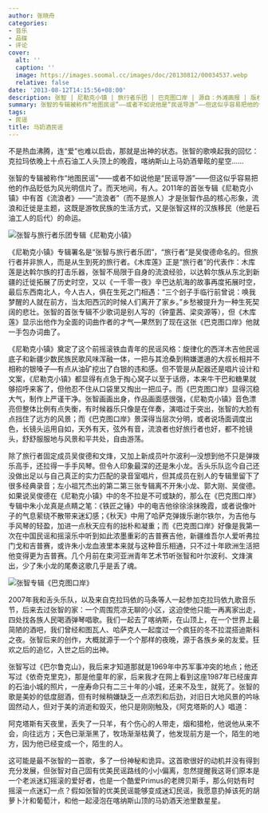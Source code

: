 ```yaml
---
author: 张晓舟
categories:
- 音乐
- 品碟
- 评论
cover:
  alt: ''
  caption: ''
  image: https://images.soomal.cc/images/doc/20130812/00034537.webp
  relative: false
date: '2013-08-12T14:15:56+08:00'
description: 张智 | 尼勒克小镇 | 旅行者乐团 | 巴克图口岸 | 源自：外滩画报 | 版权：转载 |  平均/总评分：10.00/30
summary: 张智的专辑被称作“地图民谣”――或者不如说他是“民谣导游”――但这似乎容易把他的作品贬低为风光明信片了。而天地间，有人。2011年的首张专辑《尼勒克小镇》中有首《流浪者》――“流浪者”（而不是旅人）才是张智作品的核心形象，流浪和迁徙是主题，这既是游牧民族的生活方式，又是张智这样的汉族移民（他是石油工人的后代）的命运……
tags:
- 民谣
title: 马奶酒民谣
---
```


不是热血沸腾，连“爱”也难以启齿，那就是出神的状态。张智的歌唤起我的回忆：克拉玛依晚上十点石油工人头顶上的晚霞，喀纳斯山上马奶酒晕眩的星空……

张智的专辑被称作“地图民谣”――或者不如说他是“民谣导游”――但这似乎容易把他的作品贬低为风光明信片了。而天地间，有人。2011年的首张专辑《尼勒克小镇》中有首《流浪者》――“流浪者”（而不是旅人）才是张智作品的核心形象，流浪和迁徙是主题，这既是游牧民族的生活方式，又是张智这样的汉族移民（他是石油工人的后代）的命运。

![张智与旅行者乐团专辑《尼勒克小镇》](https://images.soomal.cc/images/doc/20130812/00034536_01.webp)





《尼勒克小镇》专辑署名是“张智与旅行者乐团”，“旅行者”是吴俊德命名的。但旅行者并非旅人，而是从生到死的旅行者。《木库莲》正是“旅行者”的代表作：木库莲是达斡尔族的打击乐器，张智不局限于自身的流浪经验，以达斡尔族从东北到新疆的迁徙拓展了历史时空，又以《一千零一夜》辛巴达航海的故事再度拓展时空，最后东西南北人，今人古人，俱在生死之门相遇：“三个刽子手临行前曾说：唤我梦醒的人就在前方，当太阳西沉的时候人们离开了家乡。”乡愁被提升为一种生死契阔的悲壮。张智的首张专辑不少歌词是别人写的（钟童茜、梁奕源等），但《木库莲》显示出他作为全面的词曲作者的才气―果然到了现在这张《巴克图口岸》他就一手包办词曲了。

《尼勒克小镇》奠定了这个前摇滚铁血青年的民谣风格：旋律化的西洋木吉他民谣底子和新疆少数民族民歌风味浑融一体，一把与其沧桑到稍嫌邋遢的大叔长相并不相称的银嗓子―有点从油矿挖出了白银的违和感。但不管是从配器还是唱片设计和文案，《尼勒克小镇》都显得有点急于掏心窝子以至于话痨，本来牛干巴和糖果就够招呼来客了，但他忍不住从口袋里又掏出一把瓜子。而《巴克图口岸》显得沉稳大气，制作上严谨干净。张智画画出身，作品画面感很强，《尼勒克小镇》音色漂亮但整体比例有点失衡，有时候器乐只像是在伴奏，演唱过于突出，张智的大脸有点挡住了远方的风景；而《巴克图口岸》景深得当层次分明，或者说场面调度出色，长镜头运用自如，天外有天，弦外有音，流浪者也好旅行者也好，都不抢镜头，舒舒服服地与风景和平共处，自由游荡。

除了旅行者固定成员吴俊德和文烽，又加上新成员叶尔波利―没想到他不只是弹拨乐高手，还拉得一手手风琴。但令人印象最深的还是朱小龙。舌头乐队迄今自己还没做出足以与自己真正的实力匹配的录音室唱片，但其成员在别人的专辑里留下了很多经典录音；左小祖咒杰出的第二第三张专辑离不开朱小龙、郭大刚、吴俊德。如果说吴俊德在《尼勒克小镇》中的冬不拉是不可或缺的，那么在《巴克图口岸》专辑中朱小龙真是点睛之笔：《铁匠之锤》中的电吉他徐徐涂抹晚霞，或者说像叶子的气息萦绕不散带来迷幻感；《秋天》中用了哈萨克弹拨乐谢尔铁尔，为吉他与手风琴的轻盈，加进一点秋天应有的拙朴和凝重；而《巴克图口岸》好像是我第一次在中国民谣和摇滚乐中听到如此浓墨重彩的吉普赛吉他，新疆维吾尔人爱听弗拉门戈和吉普赛，或许朱小龙血液里本来就与这种音乐相通，只不过十年欧洲生活把他变得更为吉普赛。几个月前在束河亚洲青年艺术节听张智和叶尔波利、文烽演出，少了朱小龙的尾奏这歌几乎是丢了魂。

![张智专辑《巴克图口岸》](https://images.soomal.cc/images/doc/20130812/00034535.webp)





2007年我和舌头乐队，以及来自克拉玛依的马条等人一起参加克拉玛依九歌音乐节，后来去过张智的家：一个周围荒凉无聊的小区，这迫使他只能一再离家出走，四处找各族人民喝酒弹琴唱歌。我们一起去了喀纳斯，在山顶上，在一个世界上最简陋的酒吧，我们曾经和图瓦人、哈萨克人一起度过一个疯狂的冬不拉混搭迪斯科之夜。张智后来的创作，大概就源于一个个那样的夜晚，源于各族乡亲的友爱。狂欢之后的追忆，入世之后的出神。

张智写过《巴尔鲁克山》，我后来才知道那就是1969年中苏军事冲突的地点；他还写过《依奇克里克》，那是他童年的家，后来我才在网上看到这座1987年已经废弃的石油小城的照片，一座寿命只有二三十年的小城，还来不及生，就死了。张智的歌是美妙的低度甜酒，但有时候稍嫌缺乏一点浓烈和后劲，对旧日大地风景的吟咏固然动人，但对于美的消逝和毁灭，他只是刚刚触及，《阿克塔斯的人》唱道：


阿克塔斯有天夜里，丢失了一只羊，有个伤心的人带走，烟和猎枪，他说他从来不会，向往远方；天色已渐渐黑了，牧场渐渐枯黄了，他发现前方是一个，陌生的地方，因为他已经变成一个，陌生的人。


这可能是最不张智的一首歌，多了一份神秘和诡异。这首歌很好的动机并没有得到充分发展，但张智对自己固有优美民谣路线的小小偏离，忽然提醒我这哥们原本是一个老派迷幻摇滚的爱好者，也是一个酷爱Primus的老牌贝斯手，那么何妨有时摇滚一点迷幻一点？假如张智的优美民谣能够变成迷幻民谣，我愿意扔掉该死的胡萝卜汁和葡萄汁，和他一起浸泡在喀纳斯山顶的马奶酒天池里数星星。